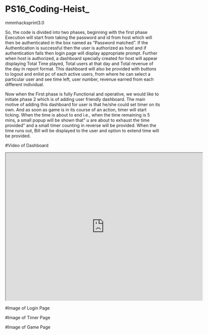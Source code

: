 # PS16_Coding-Heist_
mmmhacksprint3.0

So, the code is divided into two phases, beginning with the first phase Execution will start from taking the password and id from host which will then be authenticated in the box named as “Password matched”. If the Authentication is successful then the user is authorized as host and if authentication fails then login page will display appropriate prompt.
 Further when host is authorized, a dashboard specially created for host will appear displaying Total Time played, Total users at that day and Total revenue of the day in report format. This dashboard will also be provided with buttons to logout and enlist pc of each active users, from where he can select a particular user and see time left, user number, revenue earned from each different individual.

Now when the First phase is fully Functional and operative, we would like to initiate phase 2 which is of adding user friendly dashboard.  The main motive of adding this dashboard for user is that he/she could set timer on its own. And as soon as game is in its course of an action, timer will start ticking.
When the time is about to end i.e., when the time remaining is 5 mins, a small popup will be shown that” u are about to exhaust the time provided” and a small timer counting in reverse will be provided.
When the time runs out, Bill will be displayed to the user and option to extend time will be provided.

#Video of Dashboard
<iframe src="https://drive.google.com/file/d/1lkCkWApSrOwZ1yTWWTX8OgeLeLdwnd2H/preview" width="640" height="480" allow="autoplay"></iframe>

#Image of Login Page
<img src="">

#Image of Timer Page
<img src="">

#Image of Game Page
<img src="">

